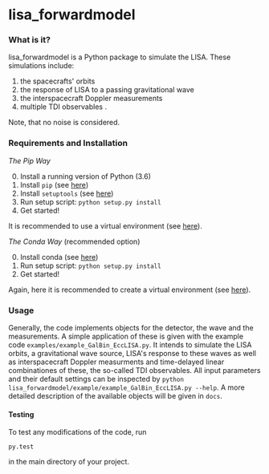 lisa_forwardmodel
=======

### What is it?

lisa_forwardmodel is a Python package to simulate the LISA. 
These simulations include:

1.  the spacecrafts' orbits
2.  the response of LISA to a passing gravitational wave
3.  the interspacecraft Doppler measurements
4.  multiple TDI observables .

Note, that no noise is considered.

### Requirements and Installation

*The Pip Way*

0. Install a running version of Python (3.6)
1. Install ````pip```` (see [here](https://pip.pypa.io/en/stable/installing/))
2. Install ````setuptools```` (see [here](https://pypi.org/project/setuptools/))
3. Run setup script: ````python setup.py install````
4. Get started!

It is recommended to use a virtual environment (see [here](https://docs.python.org/3.6/tutorial/venv.html)).

*The Conda Way*
(recommended option)

0. Install conda (see [here](https://docs.conda.io/projects/conda/en/latest/user-guide/install/))
1. Run setup script: ````python setup.py install````
2. Get started!

Again, here it is recommended to create a virtual environment (see [here](https://docs.conda.io/projects/conda/en/latest/user-guide/tasks/manage-environments.html)).

### Usage

Generally, the code implements objects for the detector, the wave and the measurements. 
A simple application of these is given with the example code ``examples/example_GalBin_EccLISA.py``.
It intends to simulate the LISA orbits, a gravitational wave source, LISA's response to these waves as well as interspacecraft Doppler measurments and time-delayed linear combinationes of these, the so-called TDI observables.
All input parameters and their default settings can be inspected by ````python lisa_forwardmodel/example/example_GalBin_EccLISA.py --help````.
A more detailed description of the available objects will be given in ```docs```. 

#### Testing

To test any modifications of the code, run

````py.test````

in the main directory of your project.






